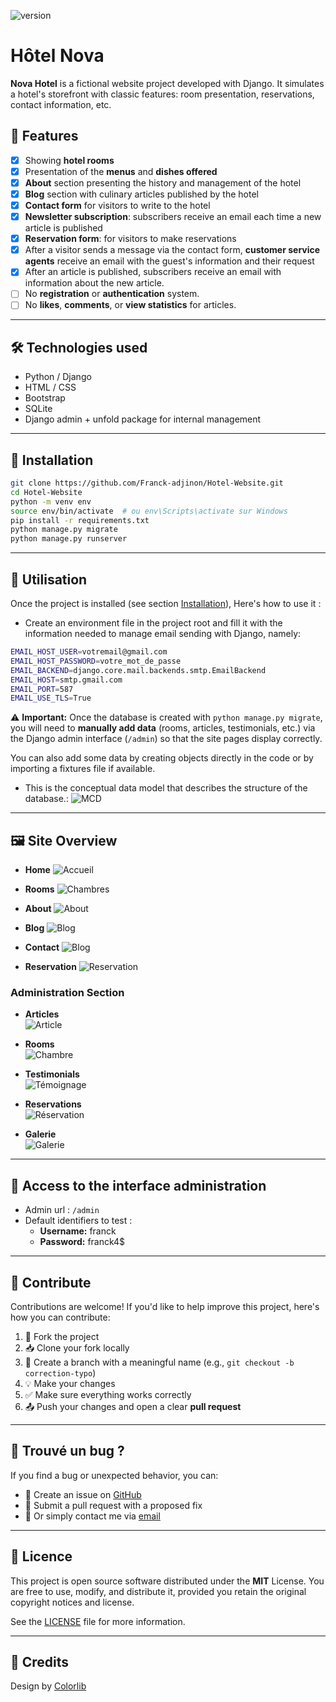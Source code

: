 ![version](https://img.shields.io/badge/version-1.0.0-green)

# Hôtel Nova

**Nova Hotel** is a fictional website project developed with Django. It simulates a hotel's storefront with classic features: room presentation, reservations, contact information, etc.

## 🌟 Features

- [x] Showing **hotel rooms**
- [x] Presentation of the **menus** and **dishes offered**
- [x] **About** section presenting the history and management of the hotel
- [x] **Blog** section with culinary articles published by the hotel
- [x] **Contact form** for visitors to write to the hotel
- [x] **Newsletter subscription**: subscribers receive an email each time a new article is published
- [x] **Reservation form**: for visitors to make reservations
- [x] After a visitor sends a message via the contact form, **customer service agents** receive an email with the guest's information and their request
- [x] After an article is published, subscribers receive an email with information about the new article.
- [ ] No **registration** or **authentication** system.
- [ ] No **likes**, **comments**, or **view statistics** for articles.

---

## 🛠️ Technologies used

- Python / Django
- HTML / CSS
- Bootstrap
- SQLite 
- Django admin + unfold package for internal management

---

## 📝 Installation

```bash
git clone https://github.com/Franck-adjinon/Hotel-Website.git
cd Hotel-Website
python -m venv env
source env/bin/activate  # ou env\Scripts\activate sur Windows
pip install -r requirements.txt
python manage.py migrate
python manage.py runserver
```

---

## 🚀 Utilisation

Once the project is installed (see section [Installation](#installation)), Here's how to use it :

- Create an environment file in the project root and fill it with the information needed to manage email sending with Django, namely:

```bash
EMAIL_HOST_USER=votremail@gmail.com
EMAIL_HOST_PASSWORD=votre_mot_de_passe
EMAIL_BACKEND=django.core.mail.backends.smtp.EmailBackend
EMAIL_HOST=smtp.gmail.com
EMAIL_PORT=587
EMAIL_USE_TLS=True
```

⚠️ **Important:** Once the database is created with `python manage.py migrate`, you will need to **manually add data** (rooms, articles, testimonials, etc.) via the Django admin interface (`/admin`) so that the site pages display correctly.

You can also add some data by creating objects directly in the code or by importing a fixtures file if available.


- This is the conceptual data model that describes the structure of the database.:
  ![MCD](docs/MCD.png)

---

## 🖼️ Site Overview

- **Home**
  ![Accueil](docs/home_1.png)

- **Rooms**
  ![Chambres](docs/rooms_1.png)

- **About**
  ![About](docs/about_1.png)

- **Blog**
  ![Blog](docs/blog_1.png)

- **Contact**
  ![Blog](docs/contact_1.png)

- **Reservation**
  ![Reservation](docs/reservation_1.png)

### Administration Section

- **Articles**  
  ![Article](docs/article_1.png)

- **Rooms**  
  ![Chambre](docs/rooms_1.png)

- **Testimonials**  
  ![Témoignage](docs/testimony.png)

- **Reservations**  
  ![Réservation](docs/reservation_3.png)

- **Galerie**  
  ![Galerie](docs/Gallerie_1.png)

---

## 🔑 Access to the interface administration

- Admin url : `/admin`
- Default identifiers to test :  
  - **Username:** franck  
  - **Password:** franck4$

---

## 🤝 Contribute

Contributions are welcome! If you'd like to help improve this project, here's how you can contribute:

1. 🍴 Fork the project
2. 📥 Clone your fork locally
3. 🔧 Create a branch with a meaningful name (e.g., `git checkout -b correction-typo`)
4. 💡 Make your changes
5. ✅ Make sure everything works correctly
6. 📤 Push your changes and open a clear **pull request**

---

## 🐛 Trouvé un bug ?

If you find a bug or unexpected behavior, you can:

- 📩 Create an issue on [GitHub](https://github.com/Franck-adjinon/Hotel-Website.git/issues)
- 🔧 Submit a pull request with a proposed fix
- 💬 Or simply contact me via [email](mailto:franckadjinon@gmail.com)

---

## 📄 Licence

This project is open source software distributed under the **MIT** License.
You are free to use, modify, and distribute it, provided you retain the original copyright notices and license.

See the [LICENSE](./LICENSE) file for more information.

---

## 🙏 Credits

Design by [Colorlib](https://colorlib.com/) 
